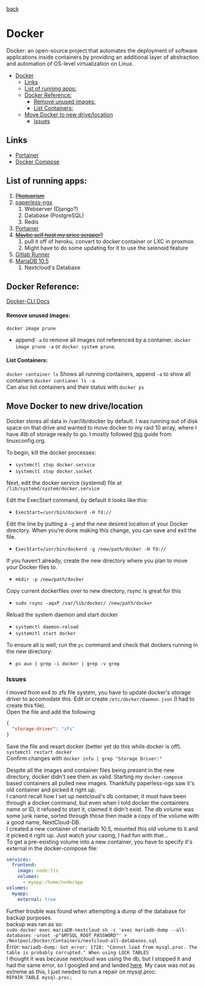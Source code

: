 [back](../README.md)
# Docker
Docker: an open-source project that automates the deployment of software applications inside containers by providing an additional layer of abstraction and automation of OS-level virtualization on Linux.

- [Docker](#docker)
  - [Links](#links)
  - [List of running apps:](#list-of-running-apps)
  - [Docker Reference:](#docker-reference)
      - [Remove unused images:](#remove-unused-images)
      - [List Containers:](#list-containers)
  - [Move Docker to new drive/location](#move-docker-to-new-drivelocation)
    - [Issues](#issues)

## Links
- [Portainer](./Portainer.md)
- [Docker Compose](./Docker-Compose.md)


## List of running apps: 
1. ~~[Photoprism](https://github.com/photoprism/photoprism)~~
2. [paperless-ngx](https://github.com/paperless-ngx/paperless-ngx)
   1. Webserver (Django?)
   2. Database (PostgreSQL)
   3. Redis
3. [Portainer](https://www.portainer.io/)
4. ~~[Maybe self host my price scraper?](https://aerokube.com/selenoid/latest/)~~
	1. pull it off of heroku, convert to docker container or LXC in proxmox. 
	2. Might have to do some updating for it to use the selenoid feature
5. [Gitlab Runner](https://docs.gitlab.com/runner/)
6. [MariaDB 10.5](https://hub.docker.com/_/mariadb)
   1. Nextcloud's Database


## Docker Reference: 
[Docker-CLI Docs](https://docs.docker.com/engine/reference/commandline/cli/)

#### Remove unused images: 
`docker image prune`
- append `-a` to remove all images not referenced by a container. `docker image prune -a` or `docker system prune`.

#### List Containers: 
`docker container ls`
Shows all running containers, append `-a` to show all containers `docker contianer ls -a`  
Can also list containers and their status with `docker ps`

## Move Docker to new drive/location
Docker stores all data in /var/lib/docker by default. I was running out of disk space on that drive and wanted to move docker to my raid 10 array, where I have 4tb of storage ready to go. I mostly followed [this](https://linuxconfig.org/how-to-move-docker-s-default-var-lib-docker-to-another-directory-on-ubuntu-debian-linux) guide from linuxconfig.org.  

To begin, kill the docker processes:  
- `systemctl stop docker.service`
- `systemctl stop docker.socket`

Next, edit the docker service (systemd) file at `/lib/systemd/system/docker.service`

Edit the ExecStart command, by default it looks like this: 
- `ExecStart=/usr/bin/dockerd -H fd://` 

Edit the line by putting a `-g` and the new desired location of your Docker directory. When you’re done making this change, you can save and exit the file.  
- `ExecStart=/usr/bin/dockerd -g /new/path/docker -H fd://`    

If you haven’t already, create the new directory where you plan to move your Docker files to.
- `mkdir -p /new/path/docker`

Copy current dockerfiles over to new directory, rsync is great for this  
- `sudo rsync -aqxP /var/lib/docker/ /new/path/docker`  

Reload the system daemon and start docker
- `systemctl daemon-reload`
- `systemctl start docker`

To ensure all is well, run the `ps` command and check that dockers running in the new directory:  
- `ps aux | grep -i docker | grep -v grep` 

### Issues

I moved from ex4 to zfs file system, you have to update docker's storage driver to accomodate this. Edit or create `/etc/docker/daemon.json` (I had to create this file).  
Open the file and add the following:  
```json
{
  "storage-driver": "zfs"
}
```  
Save the file and resart docker (better yet do this while docker is off). `systemctl restart docker`  
Confirm changes with `docker info | grep "Storage Driver:"`

Despite all the images and container files being present in the new directory, docker didn't see them as valid. Starting my `docker-compose` based containers all pulled new images. Thankfully paperless-ngx saw it's old container and picked it right up.  
I canont recall how I set up nextcloud's db container, it must have been through a docker command, but even when I told docker the containters name or ID, it refused to start it, claimed it didn't exist. The db volume was some junk name, sorted through those then made a copy of the volume with a good name, NextCloud-DB.  
I created a new container of mariadb 10.5, mounted this old volume to it and it picked it right up. Just watch your casing, I had fun with that...  
To get a pre-existing volume into a new container, you have to specify it's external in the docker-compose file:  
```yaml
services:
  frontend:
    image: node:lts
    volumes:
      - myapp:/home/node/app
volumes:
  myapp:
    external: true
```

Further trouble was found when attempting a dump of the database for backup purposes.  
backup was ran as so:  
`sudo docker exec mariaDB-nextcloud sh -c 'exec mariadb-dump --all-databases -uroot -p"$MYSQL_ROOT_PASSWORD"' > /Nextpool/Docker/Containers/nextcloud-all-databases.sql`  
Error: `mariadb-dump: Got error: 1728: "Cannot load from mysql.proc. The table is probably corrupted." When using LOCK TABLES`  
I thought it was because nextcloud was using the db, but I stopped it and had the same error, so I googled and and landed [here](https://serverfault.com/questions/361838/mysql-cannot-load-from-mysql-proc-the-table-is-probably-corrupted). My case was not as extreme as this, I just needed to run a repair on mysql.proc:  
`REPAIR TABLE mysql.proc;`